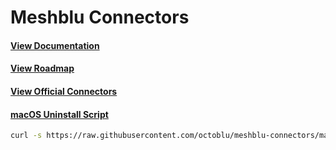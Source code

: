 # Meshblu Connectors

#### [View Documentation](https://meshblu-connectors.readme.io)

#### [View Roadmap](https://github.com/octoblu/meshblu-connectors/blob/master/ROADMAP.md)

#### [View Official Connectors](https://github.com/octoblu/meshblu-connectors/blob/master/OFFICIAL_CONNECTORS.md)

#### [macOS Uninstall Script](https://github.com/octoblu/meshblu-connectors/blob/master/mac-uninstall-script.sh)

```bash
curl -s https://raw.githubusercontent.com/octoblu/meshblu-connectors/master/mac-uninstall-script.sh | env CONNECTOR_UUID="[insert-connector-uuid-here]" bash
```

